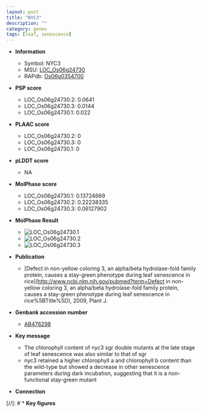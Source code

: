 ```yaml
---
layout: post
title: "NYC3"
description: ""
category: genes
tags: [leaf, senescence]
---
```


* **Information**  
    + Symbol: NYC3  
    + MSU: [LOC_Os06g24730](http://rice.plantbiology.msu.edu/cgi-bin/ORF_infopage.cgi?orf=LOC_Os06g24730)  
    + RAPdb: [Os06g0354700](http://rapdb.dna.affrc.go.jp/viewer/gbrowse_details/irgsp1?name=Os06g0354700)  

* **PSP score**  
    + LOC_Os06g24730.2: 0.0641 
    + LOC_Os06g24730.3: 0.0144 
    + LOC_Os06g24730.1: 0.022 

* **PLAAC score**  
    + LOC_Os06g24730.2: 0 
    + LOC_Os06g24730.3: 0 
    + LOC_Os06g24730.1: 0 

* **pLDDT score**
    + NA


* **MolPhase score**
    + LOC_Os06g24730.1: 0.13724669
    + LOC_Os06g24730.2: 0.22238335
    + LOC_Os06g24730.3: 0.06127902

* **MolPhase Result**
    + ![LOC_Os06g24730.1](https://304243504.github.io/Pictures/LOC_Os06g/LOC_Os06g24730.1.png)
    + ![LOC_Os06g24730.2](https://304243504.github.io/Pictures/LOC_Os06g/LOC_Os06g24730.2.png)
    + ![LOC_Os06g24730.3](https://304243504.github.io/Pictures/LOC_Os06g/LOC_Os06g24730.3.png)

* **Publication**  
    + [Defect in non-yellow coloring 3, an alpha/beta hydrolase-fold family protein, causes a stay-green phenotype during leaf senescence in rice](http://www.ncbi.nlm.nih.gov/pubmed?term=Defect in non-yellow coloring 3, an alpha/beta hydrolase-fold family protein, causes a stay-green phenotype during leaf senescence in rice%5BTitle%5D), 2009, Plant J.

* **Genbank accession number**  
    + [AB476298](http://www.ncbi.nlm.nih.gov/nuccore/AB476298)

* **Key message**  
    + The chlorophyll content of nyc3 sgr double mutants at the late stage of leaf senescence was also similar to that of sgr
    + nyc3 retained a higher chlorophyll a and chlorophyll b content than the wild-type but showed a decrease in other senescence parameters during dark incubation, suggesting that it is a non-functional stay-green mutant

* **Connection**  

[//]: # * **Key figures**  


